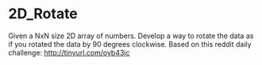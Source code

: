 2D_Rotate
=========

Given a NxN size 2D array of numbers. Develop a way to rotate the data as if you rotated the data by 90 degrees clockwise. Based on this reddit daily challenge: http://tinyurl.com/oyb43jc
